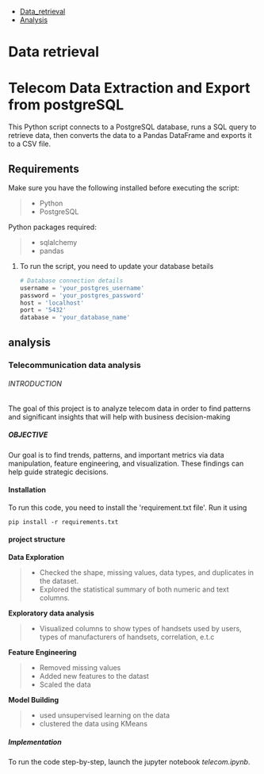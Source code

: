 - [Data_retrieval](#Dataretrival)
- [Analysis](#analysis)


# Data retrieval
# Telecom Data Extraction and Export from postgreSQL
This Python script connects to a PostgreSQL database, runs a SQL query to retrieve data, then converts the data to a Pandas DataFrame and exports it to a CSV file.

## Requirements

Make sure you have the following installed before executing the script:

> - Python
> - PostgreSQL 

Python packages required:
> - sqlalchemy
> - pandas

1. To run the script, you need to update your database betails

    ```python
    # Database connection details
    username = 'your_postgres_username'
    password = 'your_postgres_password'
    host = 'localhost'
    port = '5432'
    database = 'your_database_name'
    ```
 ## analysis 
 
### Telecommunication data analysis
###### INTRODUCTION 

The goal of this project is to analyze telecom data in order to find patterns and significant insights that will help with business decision-making

##### OBJECTIVE

Our goal is to find trends, patterns, and important metrics via data manipulation, feature engineering, and visualization. These findings can help guide strategic decisions.

#### Installation
To run this code, you need to install the 'requirement.txt file'. Run it using
```
pip install -r requirements.txt
```

####  project structure
**Data Exploration**
> - Checked the shape, missing values, data types, and duplicates in the dataset.
> - Explored the statistical summary of both numeric and text columns.

**Exploratory data analysis**
> - Visualized columns to show types of handsets used by users, types of manufacturers of handsets, correlation, e.t.c

**Feature Engineering**
> - Removed missing values
> - Added new features to the datast
> - Scaled the data

**Model Building**
> - used unsupervised learning on the data
> - clustered the data using KMeans

##### Implementation
To run the code step-by-step, launch the jupyter notebook *telecom.ipynb*. 

